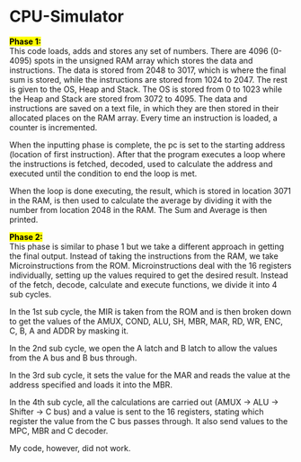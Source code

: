 # CPU-Simulator
<p>
<b><mark>Phase 1:</mark></b><br>
This code loads, adds and stores any set of numbers. There are 4096 (0-4095) spots in the unsigned RAM array 
which stores the data and instructions. The data is stored from 2048 to 3017, which is where the final sum is 
stored, while the instructions are stored from 1024 to 2047. The rest is given to the OS, Heap and Stack. 
The OS is stored from 0 to 1023 while the Heap and Stack are stored from 3072 to 4095. The data and instructions
are saved on a text file, in which they are then stored in their allocated places on the RAM array. Every time 
an instruction is loaded, a counter is incremented.<br>

When the inputting phase is complete, the pc is set to the starting address (location of first instruction). 
After that the program executes a loop where the instructions is fetched, decoded, used to calculate the address
and executed until the condition to end the loop is met. <br>

When the loop is done executing, the result, which is stored in location 3071 in the RAM, is then used to 
calculate the average by dividing it with the number from location 2048 in the RAM. The Sum and Average is
then printed.<br>

</p>
<p>
<b><mark>Phase 2:</mark></b><br>
This phase is similar to phase 1 but we take a different approach in getting the final output. Instead of 
taking the instructions from the RAM, we take Microinstructions from the ROM. Microinstructions deal with 
the 16 registers individually, setting up the values required to get the desired result. Instead of the fetch,
decode, calculate and execute functions, we divide it into 4 sub cycles. <br>

In the 1st sub cycle, the MIR is taken from the ROM and is then broken down to get the values of the AMUX, 
COND,  ALU, SH, MBR, MAR, RD, WR, ENC, C, B, A and ADDR by masking it.<br>

In the 2nd sub cycle, we open the A latch and B latch to allow the values from the A bus and B bus through.<br>

In the 3rd sub cycle,  it sets the value for the MAR and reads the value at the address specified and loads 
it into the MBR.<br>

In the 4th sub cycle,  all the calculations are carried out (AMUX -> ALU -> Shifter -> C bus) and a value is
sent to the 16 registers, stating which register the value from the C bus passes through. It also send values
to the MPC, MBR and C decoder.<br>

My code, however, did not work.<br>


